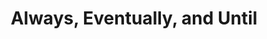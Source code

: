 ---
title: "Always, Eventually, and Until"
prev_doc: "/modality/fixed-point-operators"
topic_doc: "/modality"
---